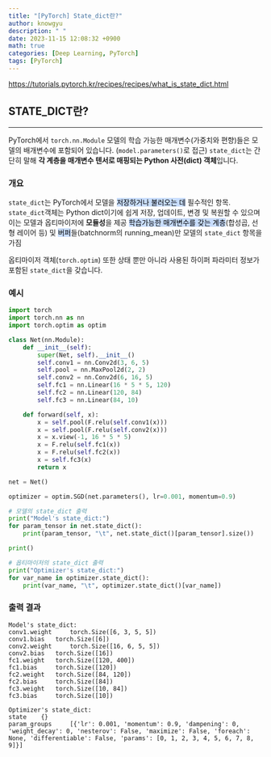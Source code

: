 ```yaml
---
title: "[PyTorch] State_dict란?"
author: knowgyu
description: " "
date: 2023-11-15 12:08:32 +0900
math: true
categories: [Deep Learning, PyTorch]
tags: [PyTorch]
---
```


https://tutorials.pytorch.kr/recipes/recipes/what_is_state_dict.html<br>

## STATE_DICT란?
---
PyTorch에서 `torch.nn.Module` 모델의 학습 가능한 매개변수(가중치와 편향)들은 모델의 배개변수에 포함되어 있습니다.
(`model.parameters()`로 접근) `state_dict`는 간단히 말해 **각 계층을 매개변수 텐서로 매핑되는 Python 사전(dict) 객체**입니다.

### 개요
`state_dict`는 PyTorch에서 모델을 <mark style="background: #ADCCFFA6;">저장하거나 불러오는 데</mark> 필수적인 항목.
`state_dict`객체는 Python dict이기에 쉽게 저장, 업데이트, 변경 및 복원할 수 있으며 이는 모델과 옵티마이저에 **모듈성**을 제공
<mark style="background: #ADCCFFA6;">학습가능한 매개변수를 갖는 계층</mark>(합성곱, 선형 레이어 등) 및 <mark style="background: #ADCCFFA6;">버퍼</mark>들(batchnorm의 running_mean)만 모델의 `state_dict` 항목을 가짐

옵티마이저 객체(`torch.optim`) 또한 상태 뿐만 아니라 사용된 하이퍼 파라미터 정보가 포함된 `state_dict`을 갖습니다.

### 예시
```python
import torch
import torch.nn as nn
import torch.optim as optim

class Net(nn.Module):
    def __init__(self):
        super(Net, self).__init__()
        self.conv1 = nn.Conv2d(3, 6, 5)
        self.pool = nn.MaxPool2d(2, 2)
        self.conv2 = nn.Conv2d(6, 16, 5)
        self.fc1 = nn.Linear(16 * 5 * 5, 120)
        self.fc2 = nn.Linear(120, 84)
        self.fc3 = nn.Linear(84, 10)

    def forward(self, x):
        x = self.pool(F.relu(self.conv1(x)))
        x = self.pool(F.relu(self.conv2(x)))
        x = x.view(-1, 16 * 5 * 5)
        x = F.relu(self.fc1(x))
        x = F.relu(self.fc2(x))
        x = self.fc3(x)
        return x

net = Net()

optimizer = optim.SGD(net.parameters(), lr=0.001, momentum=0.9)

# 모델의 state_dict 출력
print("Model's state_dict:")
for param_tensor in net.state_dict():
    print(param_tensor, "\t", net.state_dict()[param_tensor].size())

print()

# 옵티마이저의 state_dict 출력
print("Optimizer's state_dict:")
for var_name in optimizer.state_dict():
    print(var_name, "\t", optimizer.state_dict()[var_name])
```

### 출력 결과
```
Model's state_dict:
conv1.weight 	 torch.Size([6, 3, 5, 5])
conv1.bias 	 torch.Size([6])
conv2.weight 	 torch.Size([16, 6, 5, 5])
conv2.bias 	 torch.Size([16])
fc1.weight 	 torch.Size([120, 400])
fc1.bias 	 torch.Size([120])
fc2.weight 	 torch.Size([84, 120])
fc2.bias 	 torch.Size([84])
fc3.weight 	 torch.Size([10, 84])
fc3.bias 	 torch.Size([10])

Optimizer's state_dict:
state 	 {}
param_groups 	 [{'lr': 0.001, 'momentum': 0.9, 'dampening': 0, 'weight_decay': 0, 'nesterov': False, 'maximize': False, 'foreach': None, 'differentiable': False, 'params': [0, 1, 2, 3, 4, 5, 6, 7, 8, 9]}]
```

